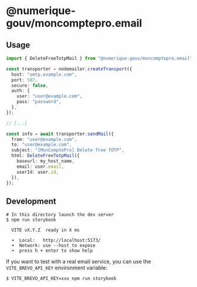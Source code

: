 # @numerique-gouv/moncomptepro.email

## Usage

```ts
import { DeleteFreeTotpMail } from "@numerique-gouv/moncomptepro.email";

const transporter = nodemailer.createTransport({
  host: "smtp.example.com",
  port: 587,
  secure: false,
  auth: {
    user: "user@example.com",
    pass: "password",
  },
});

// [...]

const info = await transporter.sendMail({
  from: "user@example.com",
  to: "user@example.com",
  subject: "[MonComptePro] Delete free TOTP",
  html: DeleteFreeTotpMail({
    baseurl: my_host_name,
    email: user.email,
    userId: user.id,
  }),
});
```

## Development

```
# In this directory launch the dev server
$ npm run storybook

  VITE vX.Y.Z  ready in X ms

  ➜  Local:   http://localhost:5173/
  ➜  Network: use --host to expose
  ➜  press h + enter to show help

```

If you want to test with a real email service, you can use the `VITE_BREVO_API_KEY` environment variable:

```
$ VITE_BREVO_API_KEY=xxx npm run storybook
```
